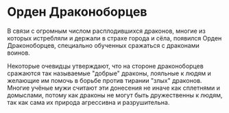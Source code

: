 # Орден Драконоборцев

В связи с огромным числом расплодившихся драконов, многие из которых истребляли и держали в страхе города и сёла, появился Орден Драконоборцев, специально обученных сражаться с драконами воинов.

Некоторые очевидцы утверждают, что на стороне драконоборцев сражаются так называемые "добрые" драконы, лояльные к людям и желающие им помочь в борьбе против тирании "злых" драконов. Многие учёные мужи считают эти донесения не иначе как сплетнями и домыслами, потому как драконы не могут быть дружественны к людям, так как сама их природа агрессивна и разрушительна.
